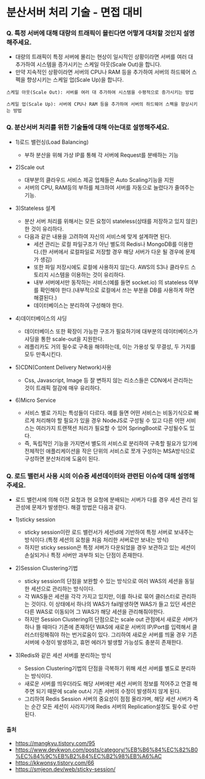 # 분산서버 처리 기술 - 면접 대비

### Q. 특정 서버에 대해 대량의 트래픽이 몰린다면 어떻게 대처할 것인지 설명해주세요.
- 대량의 트래픽이 특정 서버에 몰리는 현상이 일시적인 상황이라면 서버를 여러 대 추가하여 시스템을 증가시키는 스케일 아웃(Scale Out)을 합니다.
- 만약 지속적인 상황이라면 서버의 CPU나 RAM 등을 추가하여 서버의 하드웨어 스펙을 향상시키는 스케일 업(Scale Up)을 합니다.

~~~
스케일 아웃(Scale Out): 서버를 여러 대 추가하여 시스템을 수평적으로 증가시키는 방법

스케일 업(Scale Up): 서버에 CPU나 RAM 등을 추가하여 서버의 하드웨어 스펙을 향상시키는 방법
~~~

### Q. 분산서버 처리를 위한 기술들에 대해 아는대로 설명해주세요.
- 1)로드 밸런싱(Load Balancing)
    - 부하 분산을 위해 가상 IP를 통해 각 서버에 Request를 분배하는 기능
- 2)Scale out
    - 대부분의 클라우드 서비스 제공 업체들은 Auto Scaling기능을 지원
    - 서버의 CPU, RAM등의 부하를 체크하여 서버를 자동으로 늘렸다가 줄여주는 기능.
- 3)Stateless 설계
    - 분산 서버 처리를 위해서는 모든 요청이 stateless(상태를 저장하고 있지 않은)한 것이 유리하다.
    - 다음과 같은 내용을 고려하여 자신의 서비스에 맞게 설계하면 된다.
        - 세션 관리는 로컬 파일구조가 아닌 별도의 Redis나 MongoDB를 이용한다.(한 서버에서 로컬파일로 저장할 경우 해당 서버가 다운 될 경우에 문제가 생김)
        - 또한 파일 저장시에도 로컬에 사용하지 않는다. AWS의 S3나 클라우드 스토리지 시스템을 이용하는 것이 유리하다.
        -  내부 서버에서만 동작하는 서비스(예를 들면 socket.io) 의 stateless 여부를 확인해야 한다.(내부적으로 로컬에서 쓰는 부분을 DB를 사용하게 하면 해결된다.)
        - 데이터베이스는 분리하여 구성해야 한다.

- 4)데이터베이스의 샤딩
    - 데이터베이스 또한 확장이 가능한 구조가 필요하기에 대부분의 데이터베이스가 샤딩을 통한 scale-out을 지원한다.
    - 레플리카도 거의 필수로 구축을 해야하는데, 이는 가용성 및 무결성, 두 가지를 모두 만족시킨다.
- 5)CDN(Content Delivery Network)사용
    - Css, Javascript, Image 등 잘 변하지 않는 리소스들은 CDN에서 관리하는 것이 트래픽 절감에 매우 유리하다.
- 6)Micro Service
    - 서비스 별로 가지는 특성들이 다르다. 예를 들면 어떤 서비스는 비동기식으로 빠르게 처리해야 할 필요가 있을 경우 NodeJS로 구성될 수 있고 다른 어떤 서비스는 여러가지 트랜잭션 처리가 필요할 수 있어 SpringBoot로 구성될수도 있다.
    - 즉, 독립적인 기능을 가지면서 별도의 서비스로 분리하여 구축할 필요가 있기에 전체적인 애플리케이션을 작은 단위의 서비스로 쪼개 구성하는 MSA방식으로 구성하면 분산처리에 도움이 된다.

### Q. 로드 밸런서 사용 시의 이슈중 세션데이터와 관련된 이슈에 대해 설명해주세요.
- 로드 밸런서에 의해 이전 요청과 현 요청에 분배되는 서버가 다를 경우 세션 관리 일관성에 문제가 발생한다. 해결 방법은 다음과 같다.

- 1)sticky session
    - sticky session이란 로드 밸런서가 세션id에 기반하여 특정 서버로 보내주는 방식이다.(특정 세션의 요청을 처음 처리한 서버로만 보내는 방식)
    - 하지만 sticky session은 특정 서버가 다운되었을 경우 보관하고 있는 세션이 손실되거나 특정 서버만 과부하 되는 단점이 존재한다.

- 2)Session Clustering기법
    - sticky session의 단점을 보완할 수 있는 방식으로 여러 WAS의 세션을 동일한 세션으로 관리하는 방식이다.
    - 각 WAS들은 세션을 각각 가지고 있지만, 이를 하나로 묶어 클러스터로 관리하는 것이다. 이 상태에서 하나의 WAS가 fail발생하면 WAS가 들고 있던 세션은 다른 WAS로 이동되어 그 WAS가 해당 세션을 관리해줘야한다.
    - 하지만 Session Clustering의 단점으로는 scale out 관점에서 새로운 서버가 하나 뜰 때마다 기존에 존재하던 WAS에 새로운 서버의 IP/Port를 입력해서 클러스터링해줘야 하는 번거로움이 있다. 그리하여 새로운 서버를 띄울 경우 기존 서버에 수정이 발생하고, 휴먼 에러가 발생할 가능성도 충분히 존재한다.

- 3)Redis와 같은 세션 서버를 분리하는 방식
    - Session Clustering기법의 단점을 극복하기 위해 세션 서버를 별도로 분리하는 방식이다. 
    - 새로운 서버를 띄우더라도 해당 서버에만 세션 서버의 정보를 적어주고 연결 해주면 되기 때문에 scale out시 기존 서버의 수정이 발생하지 않게 된다. 
    - 그리하여 Redis Session 서버의 중요성이 점점 올라가며, 해당 세션 서버가 죽는 순간 모든 세션이 사라지기에 Redis 서버의 Replication설정도 필수로 수반된다.

#### 출처
- https://mangkyu.tistory.com/95
- https://www.devkwon.com/posts/category/%EB%B6%84%EC%82%B0%EC%84%9C%EB%B2%84%EC%B2%98%EB%A6%AC
- https://kkwonsy.tistory.com/66
- https://smjeon.dev/web/sticky-session/